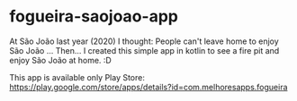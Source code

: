 # fogueira-saojoao-app

At São João last year (2020) I thought: People can't leave home to enjoy São João ...
Then...
I created this simple app in kotlin to see a fire pit and enjoy São João at home. :D

This app is available only Play Store: https://play.google.com/store/apps/details?id=com.melhoresapps.fogueira
